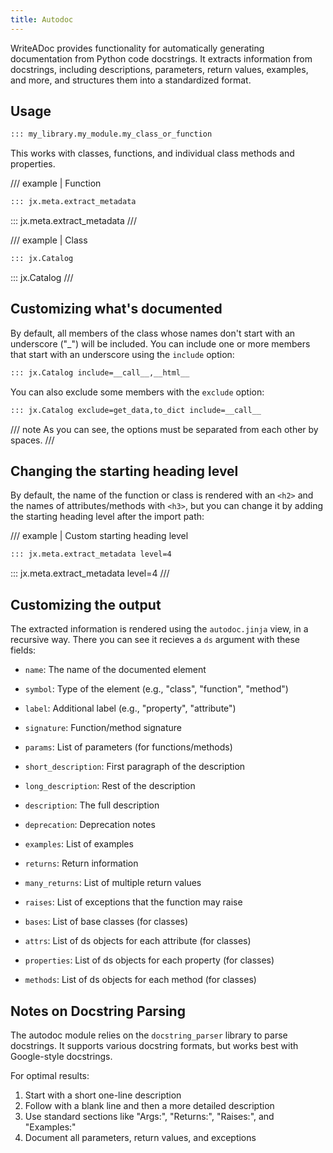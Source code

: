 ```yaml
---
title: Autodoc
---
```


WriteADoc provides functionality for automatically generating documentation from Python code docstrings. It extracts information from docstrings, including descriptions, parameters, return values, examples, and more, and structures them into a standardized format.

## Usage

```md
::: my_library.my_module.my_class_or_function
```

This works with classes, functions, and individual class methods and properties.

/// example | Function

```md
::: jx.meta.extract_metadata
```

::: jx.meta.extract_metadata
///

<!--  -->

/// example | Class

```md
::: jx.Catalog
```

::: jx.Catalog
///

## Customizing what's documented

By default, all members of the class whose names don't start with an underscore ("_") will be included. You can include one or more members that start with an underscore using the `include` option:

```md
::: jx.Catalog include=__call__,__html__
```

You can also exclude some members with the `exclude` option:

```md
::: jx.Catalog exclude=get_data,to_dict include=__call__
```

/// note
As you can see, the options must be separated from each other by spaces.
///

## Changing the starting heading level

By default, the name of the function or class is rendered with an `<h2>` and the names of attributes/methods with `<h3>`, but you can change it by adding the starting heading level after the import path:

/// example | Custom starting heading level

```md
::: jx.meta.extract_metadata level=4
```

::: jx.meta.extract_metadata level=4
///

## Customizing the output

The extracted information is rendered using the `autodoc.jinja` view, in a recursive way. There you can see it recieves a `ds` argument with these fields:

- `name`: The name of the documented element
- `symbol`: Type of the element (e.g., "class", "function", "method")
- `label`: Additional label (e.g., "property", "attribute")
- `signature`: Function/method signature
- `params`: List of parameters (for functions/methods)
- `short_description`: First paragraph of the description
- `long_description`: Rest of the description
- `description`: The full description
- `deprecation`: Deprecation notes
- `examples`: List of examples
- `returns`: Return information
- `many_returns`: List of multiple return values
- `raises`: List of exceptions that the function may raise
- `bases`: List of base classes (for classes)

- `attrs`: List of ds objects for each attribute (for classes)
- `properties`: List of ds objects for each  property (for classes)
- `methods`: List of ds objects for each method (for classes)


## Notes on Docstring Parsing

The autodoc module relies on the `docstring_parser` library to parse docstrings. It supports various docstring formats, but works best with Google-style docstrings.

For optimal results:

1. Start with a short one-line description
2. Follow with a blank line and then a more detailed description
3. Use standard sections like "Args:", "Returns:", "Raises:", and "Examples:"
4. Document all parameters, return values, and exceptions
